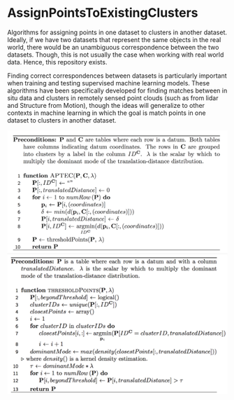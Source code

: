 # AssignPointsToExistingClusters

 Algorithms for assigning points in one dataset to clusters in another dataset.  Ideally, if we have two datasets that represent the same objects in the real world, there would be an unambiguous correspondence between the two datasets.  Though, this is not usually the case when working with real world data.  Hence, this repository exists.

 Finding correct correspondences between datasets is particularly important when training and testing supervised machine learning models.  These algorithms have been specifically developed for finding matches between in situ data and clusters in remotely sensed point clouds (such as from lidar and Structure from Motion), though the ideas will generalize to other contexts in machine learning in which the goal is match points in one dataset to clusters in another dataset.

![APTEC_pseudcode](LaTeX/APTEC.png)
![thresholdPoints_pseudcode](LaTeX/thresholdPoints.png)

